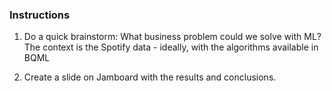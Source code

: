 ### Instructions

1) Do a quick brainstorm: What business problem could we solve with ML?
The context is the Spotify data - ideally, with the algorithms available in BQML

2) Create a slide on Jamboard with the results and conclusions.